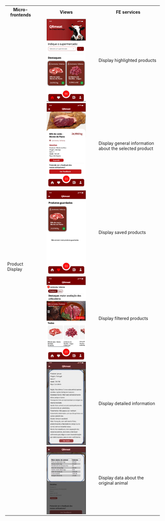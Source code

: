 <table>
  <tr>
    <th>Micro-frontends</th>
    <th>Views</th>
    <th>FE services</th>
  </tr>
  <tr>
    <td rowspan="7">Product Display</td>
    <td rowspan="2"><img src="../img/productDisplay.JPG"
     alt="Markdown Monster icon"
     style="margin-left: auto; margin-right: auto; width: 70%; display: block" /></td>
    <td >Display highlighted products</td>
  </tr>
  <tr>
    
  </tr>
  <tr>
    <td><img src="../img/productDisplay2.JPG"
     alt="Markdown Monster icon"
     style="margin-left: auto; margin-right: auto; width: 70%; display: block" /></td>
    <td>Display general information about the selected product</td>
  </tr>
  <tr>
    <td><img src="../img/productDisplay3.JPG"
     alt="Markdown Monster icon"
     style="margin-left: auto; margin-right: auto; width: 70%; display: block" /></td>
    <td>Display saved products</td>
  </tr>
  <tr>
    <td><img src="../img/productDisplay4.JPG"
     alt="Markdown Monster icon"
     style="margin-left: auto; margin-right: auto; width: 70%; display: block" /></td>
    <td>Display filtered products</td>
  </tr>
  <tr>
    <td><img src="../img/productDisplay5.JPG"
     alt="Markdown Monster icon"
     style="margin-left: auto; margin-right: auto; width: 70%; display: block" /></td>
    <td>Display detailed information</td>
  </tr>
  <tr>
    <td><img src="../img/productDisplay6.JPG"
     alt="Markdown Monster icon"
     style="margin-left: auto; margin-right: auto; width: 70%; display: block" /></td>
    <td>Display data about the original animal</td>
  </tr>

  
</table>
